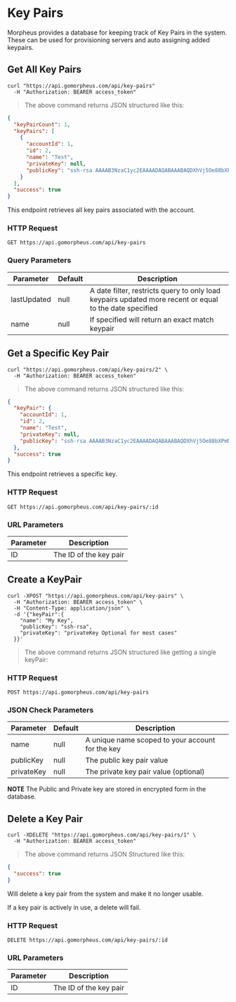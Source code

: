 # Key Pairs

Morpheus provides a database for keeping track of Key Pairs in the system. These can be used for provisioning servers and auto assigning added keypairs.

## Get All Key Pairs

```shell
curl "https://api.gomorpheus.com/api/key-pairs"
  -H "Authorization: BEARER access_token"
```

> The above command returns JSON structured like this:

```json
{
  "keyPairCount": 1,
  "keyPairs": [
    {
      "accountId": 1,
      "id": 2,
      "name": "Test",
      "privateKey": null,
      "publicKey": "ssh-rsa AAAAB3NzaC1yc2EAAAADAQABAAABAQDXhVj5Oe88bXPmNA32iZ0ijlgbTkeCgnTkLwDyGfOTBH56QR9gwU66B1mh+ceU/lm1jS0zNuHtGFiMabbL+7a+MgJ7HVuaV4CR2/a/cp1yEzvvuJE6IvoGzDiXIdafasdfxcvdfadfVcEyOn+TW16rbS6GR/IwuvS81GqSJ6Z5/IJh4R5IW5yzK6z6BTHtX+vQQN9xv60JmwBC1NO5UVps2KVDBSCildlNlPR4AFrtVYDPSjRmjvj3DjGnJ6YlgjFIgc23bk1t0pknocgkB+7QZrkt1ed6AWVojGTUo2B9Cd/MphCKfZ davydotcom@Davids-MacBook-Pro-2.local"
    }
  ],
  "success": true
}
```

This endpoint retrieves all key pairs associated with the account.

### HTTP Request

`GET https://api.gomorpheus.com/api/key-pairs`

### Query Parameters

Parameter | Default | Description
--------- | ------- | -----------
lastUpdated | null | A date filter, restricts query to only load keypairs updated more recent or equal to the date specified
name | null | If specified will return an exact match keypair


## Get a Specific Key Pair


```shell
curl "https://api.gomorpheus.com/api/key-pairs/2" \
  -H "Authorization: BEARER access_token"
```

> The above command returns JSON structured like this:

```json
{
  "keyPair": {
    "accountId": 1,
    "id": 2,
    "name": "Test",
    "privateKey": null,
    "publicKey": "ssh-rsa AAAAB3NzaC1yc2EAAAADAQABAAABAQDXhVj5Oe88bXPmNA32iZ0ijlgbTkeCgnTkLwDyGfOTBH56QR9gwU66B1mh+ceU/lm1jS0zNuHtGFiMabbL+7a+MgJ7HVuaV4CR2/a/cp1yEzvvuJE6IvoGzDiXIdafasdfxcvdfadfVcEyOn+TW16rbS6GR/IwuvS81GqSJ6Z5/IJh4R5IW5yzK6z6BTHtX+vQQN9xv60JmwBC1NO5UVps2KVDBSCildlNlPR4AFrtVYDPSjRmjvj3DjGnJ6YlgjFIgc23bk1t0pknocgkB+7QZrkt1ed6AWVojGTUo2B9Cd/MphCKfZ davydotcom@Davids-MacBook-Pro-2.local"
  },
  "success": true
}
```

This endpoint retrieves a specific key.


### HTTP Request

`GET https://api.gomorpheus.com/api/key-pairs/:id`

### URL Parameters

Parameter | Description
--------- | -----------
ID | The ID of the key pair

## Create a KeyPair

```shell
curl -XPOST "https://api.gomorpheus.com/api/key-pairs" \
  -H "Authorization: BEARER access_token" \
  -H "Content-Type: application/json" \
  -d '{"keyPair":{
    "name": "My Key",
    "publicKey": "ssh-rsa",
    "privateKey": "privateKey Optional for most cases"
  }}'
```

> The above command returns JSON structured like getting a single keyPair: 

### HTTP Request

`POST https://api.gomorpheus.com/api/key-pairs`

### JSON Check Parameters

Parameter | Default | Description
--------- | ------- | -----------
name      | null | A unique name scoped to your account for the key
publicKey | null | The public key pair value
privateKey | null | The private key pair value (optional)

**NOTE** The Public and Private key are stored in encrypted form in the database.

## Delete a Key Pair

```shell
curl -XDELETE "https://api.gomorpheus.com/api/key-pairs/1" \
  -H "Authorization: BEARER access_token"
```

> The above command returns JSON Structured like this:

```json
{
  "success": true
}
```


Will delete a key pair from the system and make it no longer usable.

<aside class="warning">
If a key pair is actively in use, a delete will fail.
</aside>

### HTTP Request

`DELETE https://api.gomorpheus.com/api/key-pairs/:id`

### URL Parameters

Parameter | Description
--------- | -----------
ID | The ID of the key pair
